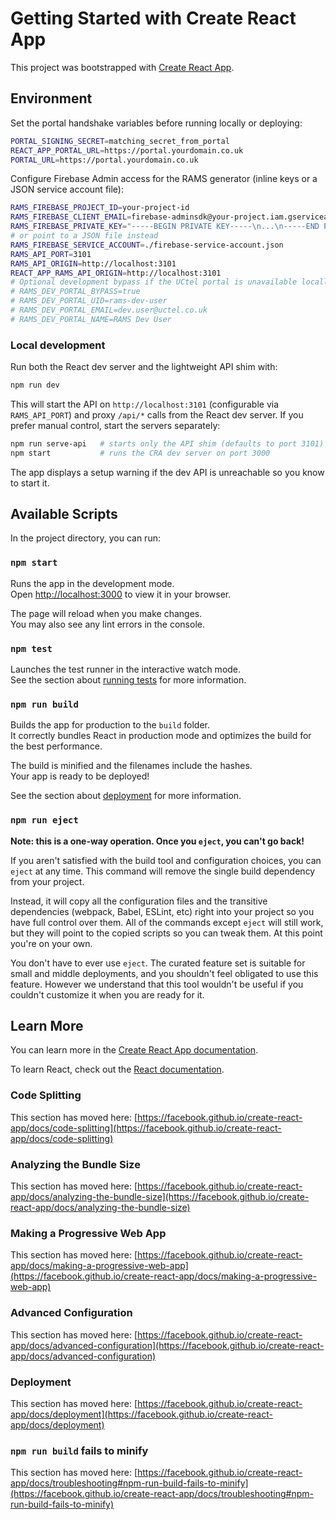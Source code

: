 # Getting Started with Create React App

This project was bootstrapped with [Create React App](https://github.com/facebook/create-react-app).

## Environment

Set the portal handshake variables before running locally or deploying:

```bash
PORTAL_SIGNING_SECRET=matching_secret_from_portal
REACT_APP_PORTAL_URL=https://portal.yourdomain.co.uk
PORTAL_URL=https://portal.yourdomain.co.uk
```

Configure Firebase Admin access for the RAMS generator (inline keys or a JSON service account file):

```bash
RAMS_FIREBASE_PROJECT_ID=your-project-id
RAMS_FIREBASE_CLIENT_EMAIL=firebase-adminsdk@your-project.iam.gserviceaccount.com
RAMS_FIREBASE_PRIVATE_KEY="-----BEGIN PRIVATE KEY-----\n...\n-----END PRIVATE KEY-----\n"
# or point to a JSON file instead
RAMS_FIREBASE_SERVICE_ACCOUNT=./firebase-service-account.json
RAMS_API_PORT=3101
RAMS_API_ORIGIN=http://localhost:3101
REACT_APP_RAMS_API_ORIGIN=http://localhost:3101
# Optional development bypass if the UCtel portal is unavailable locally
# RAMS_DEV_PORTAL_BYPASS=true
# RAMS_DEV_PORTAL_UID=rams-dev-user
# RAMS_DEV_PORTAL_EMAIL=dev.user@uctel.co.uk
# RAMS_DEV_PORTAL_NAME=RAMS Dev User
```

### Local development

Run both the React dev server and the lightweight API shim with:

```bash
npm run dev
```

This will start the API on `http://localhost:3101` (configurable via `RAMS_API_PORT`) and proxy `/api/*` calls from the React dev server. If you prefer manual control, start the servers separately:

```bash
npm run serve-api   # starts only the API shim (defaults to port 3101)
npm start           # runs the CRA dev server on port 3000
```

The app displays a setup warning if the dev API is unreachable so you know to start it.

## Available Scripts

In the project directory, you can run:

### `npm start`

Runs the app in the development mode.\
Open [http://localhost:3000](http://localhost:3000) to view it in your browser.

The page will reload when you make changes.\
You may also see any lint errors in the console.

### `npm test`

Launches the test runner in the interactive watch mode.\
See the section about [running tests](https://facebook.github.io/create-react-app/docs/running-tests) for more information.

### `npm run build`

Builds the app for production to the `build` folder.\
It correctly bundles React in production mode and optimizes the build for the best performance.

The build is minified and the filenames include the hashes.\
Your app is ready to be deployed!

See the section about [deployment](https://facebook.github.io/create-react-app/docs/deployment) for more information.

### `npm run eject`

**Note: this is a one-way operation. Once you `eject`, you can't go back!**

If you aren't satisfied with the build tool and configuration choices, you can `eject` at any time. This command will remove the single build dependency from your project.

Instead, it will copy all the configuration files and the transitive dependencies (webpack, Babel, ESLint, etc) right into your project so you have full control over them. All of the commands except `eject` will still work, but they will point to the copied scripts so you can tweak them. At this point you're on your own.

You don't have to ever use `eject`. The curated feature set is suitable for small and middle deployments, and you shouldn't feel obligated to use this feature. However we understand that this tool wouldn't be useful if you couldn't customize it when you are ready for it.

## Learn More

You can learn more in the [Create React App documentation](https://facebook.github.io/create-react-app/docs/getting-started).

To learn React, check out the [React documentation](https://reactjs.org/).

### Code Splitting

This section has moved here: [https://facebook.github.io/create-react-app/docs/code-splitting](https://facebook.github.io/create-react-app/docs/code-splitting)

### Analyzing the Bundle Size

This section has moved here: [https://facebook.github.io/create-react-app/docs/analyzing-the-bundle-size](https://facebook.github.io/create-react-app/docs/analyzing-the-bundle-size)

### Making a Progressive Web App

This section has moved here: [https://facebook.github.io/create-react-app/docs/making-a-progressive-web-app](https://facebook.github.io/create-react-app/docs/making-a-progressive-web-app)

### Advanced Configuration

This section has moved here: [https://facebook.github.io/create-react-app/docs/advanced-configuration](https://facebook.github.io/create-react-app/docs/advanced-configuration)

### Deployment

This section has moved here: [https://facebook.github.io/create-react-app/docs/deployment](https://facebook.github.io/create-react-app/docs/deployment)

### `npm run build` fails to minify

This section has moved here: [https://facebook.github.io/create-react-app/docs/troubleshooting#npm-run-build-fails-to-minify](https://facebook.github.io/create-react-app/docs/troubleshooting#npm-run-build-fails-to-minify)

